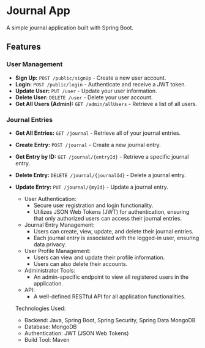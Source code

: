 # Journal App

A simple journal application built with Spring Boot.

## Features

### User Management
- **Sign Up:** `POST /public/signUp` - Create a new user account.
- **Login:** `POST /public/login` - Authenticate and receive a JWT token.
- **Update User:** `PUT /user` - Update your user information.
- **Delete User:** `DELETE /user` - Delete your user account.
- **Get All Users (Admin):** `GET /admin/allUsers` - Retrieve a list of all users.

### Journal Entries
- **Get All Entries:** `GET /journal` - Retrieve all of your journal entries.
- **Create Entry:** `POST /journal` - Create a new journal entry.
- **Get Entry by ID:** `GET /journal/{entryId}` - Retrieve a specific journal entry.
- **Delete Entry:** `DELETE /journal/{journalId}` - Delete a journal entry.
- **Update Entry:** `PUT /journal/{myId}` - Update a journal entry.

    * User Authentication:
        * Secure user registration and login functionality.
        * Utilizes JSON Web Tokens (JWT) for authentication, ensuring that only authorized users can access
          their journal entries.
    * Journal Entry Management:
        * Users can create, view, update, and delete their journal entries.
        * Each journal entry is associated with the logged-in user, ensuring data privacy.
    * User Profile Management:
        * Users can view and update their profile information.
        * Users can also delete their accounts.
    * Administrator Tools:
        * An admin-specific endpoint to view all registered users in the application.
    * API:
        * A well-defined RESTful API for all application functionalities.

  Technologies Used:
    * Backend: Java, Spring Boot, Spring Security, Spring Data MongoDB
    * Database: MongoDB
    * Authentication: JWT (JSON Web Tokens)
    * Build Tool: Maven
